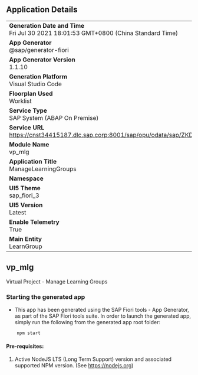 ## Application Details
|               |
| ------------- |
|**Generation Date and Time**<br>Fri Jul 30 2021 18:01:53 GMT+0800 (China Standard Time)|
|**App Generator**<br>@sap/generator-fiori|
|**App Generator Version**<br>1.1.10|
|**Generation Platform**<br>Visual Studio Code|
|**Floorplan Used**<br>Worklist|
|**Service Type**<br>SAP System (ABAP On Premise)|
|**Service URL**<br>https://cnst34415187.dlc.sap.corp:8001/sap/opu/odata/sap/ZKDC_BD_GRPASMNT/
|**Module Name**<br>vp_mlg|
|**Application Title**<br>ManageLearningGroups|
|**Namespace**<br>|
|**UI5 Theme**<br>sap_fiori_3|
|**UI5 Version**<br>Latest|
|**Enable Telemetry**<br>True|
|**Main Entity**<br>LearnGroup|

## vp_mlg

Virtual Project - Manage Learning Groups

### Starting the generated app

-   This app has been generated using the SAP Fiori tools - App Generator, as part of the SAP Fiori tools suite.  In order to launch the generated app, simply run the following from the generated app root folder:

```
    npm start
```


#### Pre-requisites:

1. Active NodeJS LTS (Long Term Support) version and associated supported NPM version.  (See https://nodejs.org)


